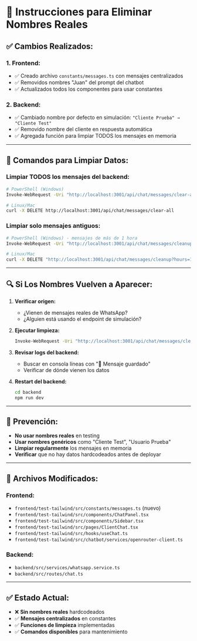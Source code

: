 # 🧹 Instrucciones para Eliminar Nombres Reales

## ✅ **Cambios Realizados:**

### 1. **Frontend:**
- ✅ Creado archivo `constants/messages.ts` con mensajes centralizados
- ✅ Removidos nombres "Juan" del prompt del chatbot
- ✅ Actualizados todos los componentes para usar constantes

### 2. **Backend:**
- ✅ Cambiado nombre por defecto en simulación: `"Cliente Prueba" → "Cliente Test"`
- ✅ Removido nombre del cliente en respuesta automática
- ✅ Agregada función para limpiar TODOS los mensajes en memoria

---

## 🔧 **Comandos para Limpiar Datos:**

### **Limpiar TODOS los mensajes del backend:**
```bash
# PowerShell (Windows)
Invoke-WebRequest -Uri "http://localhost:3001/api/chat/messages/clear-all" -Method DELETE

# Linux/Mac
curl -X DELETE http://localhost:3001/api/chat/messages/clear-all
```

### **Limpiar solo mensajes antiguos:**
```bash
# PowerShell (Windows) - mensajes de más de 1 hora
Invoke-WebRequest -Uri "http://localhost:3001/api/chat/messages/cleanup?hours=1" -Method DELETE

# Linux/Mac
curl -X DELETE "http://localhost:3001/api/chat/messages/cleanup?hours=1"
```

---

## 🔍 **Si Los Nombres Vuelven a Aparecer:**

1. **Verificar origen:**
   - ¿Vienen de mensajes reales de WhatsApp?
   - ¿Alguien está usando el endpoint de simulación?

2. **Ejecutar limpieza:**
   ```bash
   Invoke-WebRequest -Uri "http://localhost:3001/api/chat/messages/clear-all" -Method DELETE
   ```

3. **Revisar logs del backend:**
   - Buscar en consola líneas con "📩 Mensaje guardado"
   - Verificar de dónde vienen los datos

4. **Restart del backend:**
   ```bash
   cd backend
   npm run dev
   ```

---

## 🚫 **Prevención:**

- **No usar nombres reales** en testing
- **Usar nombres genéricos** como "Cliente Test", "Usuario Prueba"
- **Limpiar regularmente** los mensajes en memoria
- **Verificar** que no hay datos hardcodeados antes de deployar

---

## 📍 **Archivos Modificados:**

### Frontend:
- `frontend/test-tailwind/src/constants/messages.ts` (nuevo)
- `frontend/test-tailwind/src/components/ChatPanel.tsx`
- `frontend/test-tailwind/src/components/Sidebar.tsx`
- `frontend/test-tailwind/src/pages/ClientChat.tsx`
- `frontend/test-tailwind/src/hooks/useChat.ts`
- `frontend/test-tailwind/src/chatbot/services/openrouter-client.ts`

### Backend:
- `backend/src/services/whatsapp.service.ts`
- `backend/src/routes/chat.ts`

---

## ✅ **Estado Actual:**
- ❌ **Sin nombres reales** hardcodeados
- ✅ **Mensajes centralizados** en constantes
- ✅ **Funciones de limpieza** implementadas
- ✅ **Comandos disponibles** para mantenimiento 